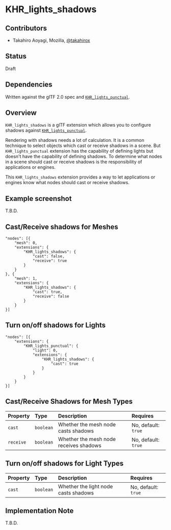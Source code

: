 # KHR\_lights\_shadows

## Contributors

* Takahiro Aoyagi, Mozilla, [@takahirox](https://github.com/takahirox)

## Status

Draft

## Dependencies

Written against the glTF 2.0 spec and [`KHR_lights_punctual`](https://github.com/KhronosGroup/glTF/tree/main/extensions/2.0/Khronos/KHR_lights_punctual).

## Overview

`KHR_lights_shadows` is a glTF extension which allows you to configure shadows against
[`KHR_lights_punctual`](https://github.com/KhronosGroup/glTF/tree/main/extensions/2.0/Khronos/KHR_lights_punctual).

Rendering with shadows needs a lot of calculation. It is a common technique to select objects which cast or receive shadows in a scene. But `KHR_lights_punctual` extension has the capability of defining lights but doesn't have the capability of defining shadows. To determine what nodes in a scene should cast or receive shadows is the responsibility of applications or engines.

This `KHR_lights_shadows` extension provides a way to let applications or engines know what nodes should cast or receive shadows.

## Example screenshot

T.B.D.

## Cast/Receive shadows for Meshes

```
"nodes": [{
    "mesh": 0,
    "extensions": {
        "KHR_lights_shadows": {
            "cast": false,
            "receive": true
        }
    }
}, {
    "mesh": 1,
    "extensions": {
        "KHR_lights_shadows": {
            "cast": true,
            "receive": false
        }
    }
}]
```

## Turn on/off shadows for Lights

```
"nodes": [{
    "extensions": {
        "KHR_lights_punctual": {
            "light": 0,
            "extensions": {
                "KHR_lights_shadows": {
                    "cast": true
                }
            }
        }
    }
}]
```

## Cast/Receive Shadows for Mesh Types

| Property | Type | Description | Requires |
|:------|:------|:------|:------|
| `cast` | `boolean` | Whether the mesh node casts shadows | No, default: `true` |
| `receive` | `boolean` | Whether the mesh node receives shadows | No, default: `true` |

## Turn on/off shadows for Light Types

| Property | Type | Description | Requires |
|:------|:------|:------|:------|
| `cast` | `boolean` | Whether the light node casts shadows | No, default: `true` |

## Implementation Note

T.B.D.
